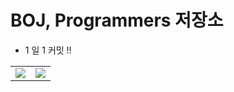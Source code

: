 # BOJ, Programmers 저장소 
<!--
<a href="https://solved.ac/zhtmr"><img src="http://mazassumnida.wtf/api/mini/generate_badge?boj=zhtmr&theme=dark"/></a>
This is a auto push repository for Baekjoon Online Judge created with [BaekjoonHub](https://github.com/BaekjoonHub/BaekjoonHub).
-->
- 1 일 1 커밋 !!
<table>
  <tr>
    <td valign="top"><a href="https://solved.ac/zhtmr"><img align="top" src="http://mazassumnida.wtf/api/v2/generate_badge?boj=zhtmr&theme=dark"/></a></td>
    <td valign="top"><img align="top" src="http://mazandi.herokuapp.com/api?handle=zhtmr&theme=warm"/></td>
  </tr>
</table>

